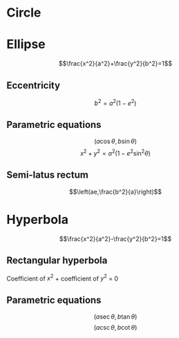 # Circle
# Ellipse
$$\frac{x^2}{a^2}+\frac{y^2}{b^2}=1$$
## Eccentricity
$$b^2=a^2(1-e^2)$$
## Parametric equations
$$(a\cos\theta,b\sin\theta)$$
$$x^2+y^2=a^2(1-e^2\sin^2\theta)$$
## Semi-latus rectum
$$\left(ae,\frac{b^2}{a}\right)$$

# Hyperbola
$$\frac{x^2}{a^2}-\frac{y^2}{b^2}=1$$
## Rectangular hyperbola
Coefficient of $x^2$ + coefficient of $y^2$ = 0
## Parametric equations
$$(a\sec\theta,b\tan\theta)$$
$$(a\csc\theta,b\cot\theta)$$
